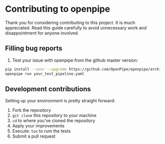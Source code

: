 # Contributing to openpipe

Thank you for considering contributing to this project. It is much appreciated. Read this guide carefully to avoid unnecessary work and disappointment for anyone involved.

## Filling bug reports

1. Test your issue with openpipe from the github master version:

```bash
pip install --user --upgrade https://github.com/OpenPipe/openpipe/archive/master.zip
openpipe run your_test_pipeline.yaml
```

## Development contributions

Setting up your environment is pretty straight forward:

1. Fork the repository
2. `git clone` this repository to your machine
3. `cd` to where you've cloned the repository
4. Apply your improvements
5. Execute: `tox` to rum the tests
6. Submit a pull request
